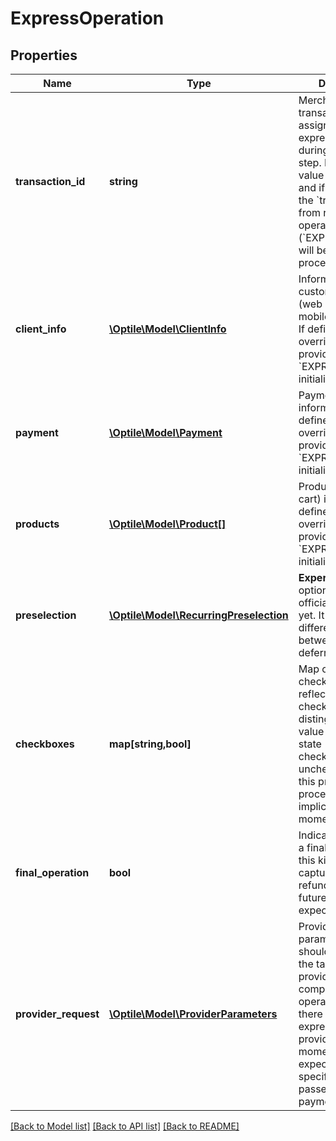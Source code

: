 # ExpressOperation

## Properties
Name | Type | Description | Notes
------------ | ------------- | ------------- | -------------
**transaction_id** | **string** | Merchant transaction ID assigned to this express operation during payment step.  Note: This value is optional and if it is not set the &#x60;transactionId&#x60; from referred operation (&#x60;EXPRESSPRESET&#x60;) will be used during processing. | [optional] 
**client_info** | [**\Optile\Model\ClientInfo**](ClientInfo.md) | Information about customers client (web browser, mobile device, etc.). If defined this will override information provided during &#x60;EXPRESSPRESET&#x60; initialization. | [optional] 
**payment** | [**\Optile\Model\Payment**](Payment.md) | Payment information. If defined this will override information provided during &#x60;EXPRESSPRESET&#x60; initialization. | [optional] 
**products** | [**\Optile\Model\Product[]**](Product.md) | Products (shopping cart) information. If defined this will override information provided during &#x60;EXPRESSPRESET&#x60; initialization. | [optional] 
**preselection** | [**\Optile\Model\RecurringPreselection**](RecurringPreselection.md) | **Experimental!** this option is not officially supported yet. It allows to differentiate between direct and deferred &#x60;CHARGE&#x60;. | [optional] 
**checkboxes** | **map[string,bool]** | Map of selected checkboxes. Name reflects the checkbox distinguish name, value reflects its state - &#x60;true&#x60; for checked, &#x60;false&#x60; for unchecked.  Note: this property has no processing implications at the moment. | [optional] 
**final_operation** | **bool** | Indicates that this is a final operation of this kind: final capture, update or refund and no future actions are expected. | [optional] 
**provider_request** | [**\Optile\Model\ProviderParameters**](ProviderParameters.md) | Provider request parameters that should be passed to the target payment provider adapter to complete the operation.  Note: there are no express preset providers at the moment that would expect any provider specific data passed during payment operation. | [optional] 

[[Back to Model list]](../README.md#documentation-for-models) [[Back to API list]](../README.md#documentation-for-api-endpoints) [[Back to README]](../README.md)



